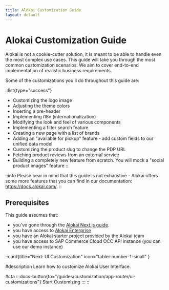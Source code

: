 ```yaml
---
title: Alokai Customization Guide
layout: default
---
```


# Alokai Customization Guide

Alokai is not a cookie-cutter solution, it is meant to be able to handle even the most complex use cases. This guide will take you through the most common customization scenarios. We aim to cover end-to-end implementation of realistic business requirements.

Some of the customizations you'll do throughout this guide are:

::list{type="success"}
- Customizing the logo image
- Adjusting the theme colors
- Inserting a pre-header
- Implementing i18n (internationalization)
- Modifying the look and feel of various components
- Implementing a filter search feature
- Creating a new page with a list of brands
- Adding an "available for pickup" feature - add custom fields to our unified data model
- Customizing the product slug to change the PDP URL
- Fetching product reviews from an external service
- Building a completely new feature from scratch. You will mock a "social product images" feature
::

::info
Please bear in mind that this guide is not exhaustive - Alokai offers some more features that you can find in our
documentation: <https://docs.alokai.com/>.
::


## Prerequisites

This guide assumes that:

- you've gone through the [Alokai Next.js guide](/guides/alokai-essentials/alokai-next-js).
- you have access to [Alokai Enterprise](https://docs.alokai.com/enterprise)
- you have an Alokai starter project provided by the Alokai team
- you have access to SAP Commerce Cloud OCC API instance (you can use our demo instance)


::card{title="Next: UI Customization" icon="tabler:number-1-small" }

#description
Learn how to customize Alokai User Interface.

#cta
:::docs-button{to="/guides/customization/app-router/ui-customizations"}
Start Customizing
:::
::